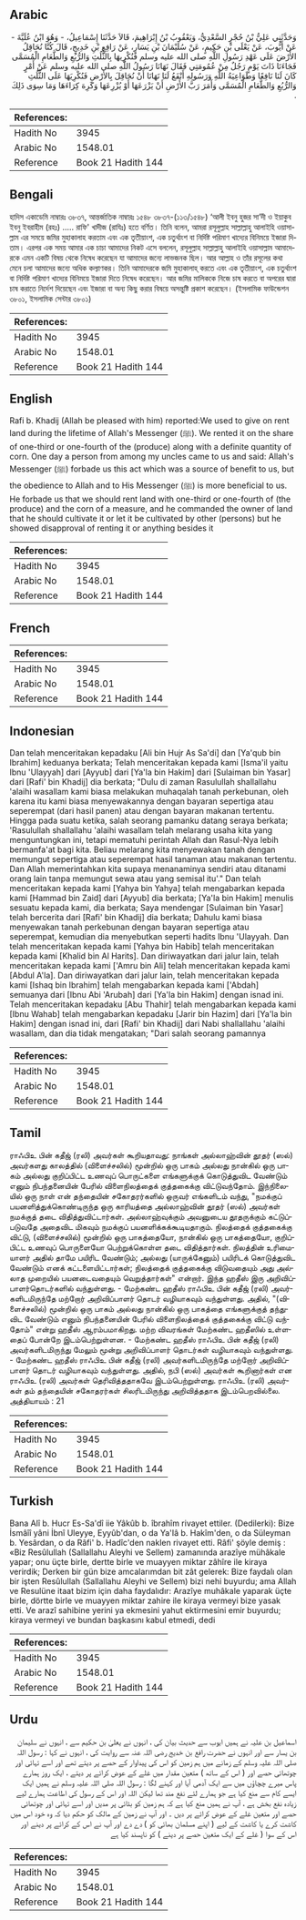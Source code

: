 ## Arabic


<div dir="rtl" lang="ar" style={{fontSize:'larger',backgroundColor:'#f8f9fa',padding:20}}>
وَحَدَّثَنِي عَلِيُّ بْنُ حُجْرٍ السَّعْدِيُّ، وَيَعْقُوبُ بْنُ إِبْرَاهِيمَ، قَالاَ حَدَّثَنَا إِسْمَاعِيلُ، - وَهُوَ ابْنُ عُلَيَّةَ - عَنْ أَيُّوبَ، عَنْ يَعْلَى بْنِ حَكِيمٍ، عَنْ سُلَيْمَانَ بْنِ يَسَارٍ، عَنْ رَافِعِ بْنِ خَدِيجٍ، قَالَ كُنَّا نُحَاقِلُ الأَرْضَ عَلَى عَهْدِ رَسُولِ اللَّهِ صلى الله عليه وسلم فَنُكْرِيهَا بِالثُّلُثِ وَالرُّبُعِ وَالطَّعَامِ الْمُسَمَّى فَجَاءَنَا ذَاتَ يَوْمٍ رَجُلٌ مِنْ عُمُومَتِي فَقَالَ نَهَانَا رَسُولُ اللَّهِ صلى الله عليه وسلم عَنْ أَمْرٍ كَانَ لَنَا نَافِعًا وَطَوَاعِيَةُ اللَّهِ وَرَسُولِهِ أَنْفَعُ لَنَا نَهَانَا أَنْ نُحَاقِلَ بِالأَرْضِ فَنُكْرِيَهَا عَلَى الثُّلُثِ وَالرُّبُعِ وَالطَّعَامِ الْمُسَمَّى وَأَمَرَ رَبَّ الأَرْضِ أَنْ يَزْرَعَهَا أَوْ يُزْرِعَهَا وَكَرِهَ كِرَاءَهَا وَمَا سِوَى ذَلِكَ ‏.‏
</div>
<div style={{backgroundColor:'#f8f9fa',padding:20, marginBottom: 10}}><table> <thead> <tr> <th>References:</th> <th></th> </tr> </thead> <tbody><tr><td>Hadith No</td><td>3945</td></tr><tr><td>Arabic No</td><td>1548.01</td></tr><tr><td>Reference</td><td>Book 21 Hadith 144</td></tr></tbody></table></div>

## Bengali


<div dir="ltr" lang="bn" style={{fontSize:'larger',backgroundColor:'#f8f9fa',padding:20}}>
হাদিস একাডেমি নাম্বারঃ ৩৮৩৭, আন্তর্জাতিক নাম্বারঃ ১৫৪৮ ৩৮৩৭-(১১৩/১৫৪৮) ‘আলী ইবনু হুজর সা’দী ও ইয়াকুব ইবনু ইবরাহীম (রহঃ) ..... রাফি' খাদীজ (রাযিঃ) হতে বর্ণিত। তিনি বলেন, আমরা রসূলুল্লাহ সাল্লাল্লাহু আলাইহি ওয়াসাল্লাম এর সময়ে জমির মুহাকালাহ করতাম এবং এক তৃতীয়াংশ, এক চতুর্থাংশ বা নির্দিষ্ট পরিমাণ খাদ্যের বিনিময়ে ইজারা দিতাম। এরপর এক সময় আমার এক চাচা আমাদের নিকট এসে বললেন, রসূলুল্লাহ সাল্লাল্লাহু আলাইহি ওয়াসাল্লাম আমাদেরকে এমন একটি বিষয় থেকে নিষেধ করেছেন যা আমাদের জন্যে লাভজনক ছিল। আর আল্লাহ ও তাঁর রসূলের কথা মেনে চলা আমাদের জন্যে অধিক কল্যাণকর। তিনি আমাদেরকে জমি মুহাকালাহ্ করতে এবং এক তৃতীয়াংশ, এক চতুর্থাংশ বা নির্দিষ্ট পরিমাণ খাদ্যের বিনিময়ে ইজারা দিতে নিষেধ করেছেন। আর জমির মালিককে নিজে চাষ করতে বা অপরের দ্বারা চাষ করাতে নির্দেশ দিয়েছেন এবং ইজারা বা অন্য কিছু করার বিষয়ে অসন্তুষ্টি প্রকাশ করেছেন। (ইসলামিক ফাউন্ডেশন ৩৮০১, ইসলামিক সেন্টার ৩৮০১)
</div>
<div style={{backgroundColor:'#f8f9fa',padding:20, marginBottom: 10}}><table> <thead> <tr> <th>References:</th> <th></th> </tr> </thead> <tbody><tr><td>Hadith No</td><td>3945</td></tr><tr><td>Arabic No</td><td>1548.01</td></tr><tr><td>Reference</td><td>Book 21 Hadith 144</td></tr></tbody></table></div>

## English


<div dir="ltr" lang="en" style={{fontSize:'larger',backgroundColor:'#f8f9fa',padding:20}}>
Rafi b. Khadij (Allah be pleased with him) reported:We used to give on rent land during the lifetime of Allah's Messenger (ﷺ). We rented it on the share of one-third or one-fourth of the (produce) along with a definite quantity of corn. One day a person from among my uncles came to us and said: Allah's Messenger (ﷺ) forbade us this act which was a source of benefit to us, but the obedience to Allah and to His Messenger (ﷺ) is more beneficial to us. He forbade us that we should rent land with one-third or one-fourth of (the produce) and the corn of a measure, and he commanded the owner of land that he should cultivate it or let it be cultivated by other (persons) but he showed disapproval of renting it or anything besides it
</div>
<div style={{backgroundColor:'#f8f9fa',padding:20, marginBottom: 10}}><table> <thead> <tr> <th>References:</th> <th></th> </tr> </thead> <tbody><tr><td>Hadith No</td><td>3945</td></tr><tr><td>Arabic No</td><td>1548.01</td></tr><tr><td>Reference</td><td>Book 21 Hadith 144</td></tr></tbody></table></div>

## French


<div dir="ltr" lang="fr" style={{fontSize:'larger',backgroundColor:'#f8f9fa',padding:20}}>

</div>
<div style={{backgroundColor:'#f8f9fa',padding:20, marginBottom: 10}}><table> <thead> <tr> <th>References:</th> <th></th> </tr> </thead> <tbody><tr><td>Hadith No</td><td>3945</td></tr><tr><td>Arabic No</td><td>1548.01</td></tr><tr><td>Reference</td><td>Book 21 Hadith 144</td></tr></tbody></table></div>

## Indonesian


<div dir="ltr" lang="id" style={{fontSize:'larger',backgroundColor:'#f8f9fa',padding:20}}>
Dan telah menceritakan kepadaku [Ali bin Hujr As Sa'di] dan [Ya'qub bin Ibrahim] keduanya berkata; Telah menceritakan kepada kami [Isma'il yaitu Ibnu 'Ulayyah] dari [Ayyub] dari [Ya'la bin Hakim] dari [Sulaiman bin Yasar] dari [Rafi' bin Khadij] dia berkata; "Dulu di zaman Rasulullah shallallahu 'alaihi wasallam kami biasa melakukan muhaqalah tanah perkebunan, oleh karena itu kami biasa menyewakannya dengan bayaran sepertiga atau seperempat (dari hasil panen) atau dengan bayaran makanan tertentu. Hingga pada suatu ketika, salah seorang pamanku datang seraya berkata; 'Rasulullah shallallahu 'alaihi wasallam telah melarang usaha kita yang menguntungkan ini, tetapi mematuhi perintah Allah dan Rasul-Nya lebih bermanfa'at bagi kita. Beliau melarang kita menyewakan tanah dengan memungut sepertiga atau seperempat hasil tanaman atau makanan tertentu. Dan Allah memerintahkan kita supaya menanaminya sendiri atau ditanami orang lain tanpa memungut sewa atau yang semisal itu'." Dan telah menceritakan kepada kami [Yahya bin Yahya] telah mengabarkan kepada kami [Hammad bin Zaid] dari [Ayyub] dia berkata; [Ya'la bin Hakim] menulis sesuatu kepada kami, dia berkata; Saya mendengar [Sulaiman bin Yasar] telah bercerita dari [Rafi' bin Khadij] dia berkata; Dahulu kami biasa menyewakan tanah perkebunan dengan bayaran sepertiga atau seperempat, kemudian dia menyebutkan seperti hadits Ibnu 'Ulayyah. Dan telah menceritakan kepada kami [Yahya bin Habib] telah menceritakan kepada kami [Khalid bin Al Harits]. Dan diriwayatkan dari jalur lain, telah menceritakan kepada kami ['Amru bin Ali] telah menceritakan kepada kami [Abdul A'la]. Dan diriwayatkan dari jalur lain, telah menceritakan kepada kami [Ishaq bin Ibrahim] telah mengabarkan kepada kami ['Abdah] semuanya dari [Ibnu Abi 'Arubah] dari [Ya'la bin Hakim] dengan isnad ini. Telah menceritakan kepadaku [Abu Thahir] telah mengabarkan kepada kami [Ibnu Wahab] telah mengabarkan kepadaku [Jarir bin Hazim] dari [Ya'la bin Hakim] dengan isnad ini, dari [Rafi' bin Khadij] dari Nabi shallallahu 'alaihi wasallam, dan dia tidak mengatakan; "Dari salah seorang pamannya
</div>
<div style={{backgroundColor:'#f8f9fa',padding:20, marginBottom: 10}}><table> <thead> <tr> <th>References:</th> <th></th> </tr> </thead> <tbody><tr><td>Hadith No</td><td>3945</td></tr><tr><td>Arabic No</td><td>1548.01</td></tr><tr><td>Reference</td><td>Book 21 Hadith 144</td></tr></tbody></table></div>

## Tamil


<div dir="ltr" lang="ta" style={{fontSize:'larger',backgroundColor:'#f8f9fa',padding:20}}>
ராஃபிஉ பின் கதீஜ் (ரலி) அவர்கள் கூறியதாவது: நாங்கள் அல்லாஹ்வின் தூதர் (ஸல்) அவர்களது காலத்தில் (விளைச்சலில்) மூன்றில் ஒரு பாகம் அல்லது நான்கில் ஒரு பாகம் அல்லது குறிப்பிட்ட உணவுப் பொருட்களை எங்களுக்குக் கொடுத்துவிட வேண்டும் எனும் நிபந்தனையின் பேரில் விளைநிலத்தைக் குத்தகைக்கு விட்டுவந்தோம். இந்நிலையில் ஒரு நாள் என் தந்தையின் சகோதரர்களில் ஒருவர் எங்களிடம் வந்து, "நமக்குப் பயனளித்துக்கொண்டிருந்த ஒரு காரியத்தை அல்லாஹ்வின் தூதர் (ஸல்) அவர்கள் நமக்குத் தடை விதித்துவிட்டார்கள். அல்லாஹ்வுக்கும் அவனுடைய தூதருக்கும் கட்டுப்படுவதே அதைவிட மிகவும் நமக்குப் பயனளிக்கக்கூடியதாகும். நிலத்தைக் குத்தகைக்கு விட்டு, (விளைச்சலில்) மூன்றில் ஒரு பாகத்தையோ, நான்கில் ஒரு பாகத்தையோ, குறிப்பிட்ட உணவுப் பொருளையோ பெற்றுக்கொள்ள தடை விதித்தார்கள். நிலத்தின் உரிமையாளர் அதில் தாமே பயிரிட வேண்டும்; அல்லது (யாருக்கேனும்) பயிரிடக் கொடுத்துவிட வேண்டும் எனக் கட்டளையிட்டார்கள்; நிலத்தைக் குத்தகைக்கு விடுவதையும் அது அல்லாத முறையில் பயனடைவதையும் வெறுத்தார்கள்" என்றார். இந்த ஹதீஸ் இரு அறிவிப்பாளர்தொடர்களில் வந்துள்ளது. - மேற்கண்ட ஹதீஸ் ராஃபிஉ பின் கதீஜ் (ரலி) அவர்களிடமிருந்தே மற்றோர் அறிவிப்பாளர் தொடர் வழியாகவும் வந்துள்ளது. அதில், "(விளைச்சலில்) மூன்றில் ஒரு பாகம் அல்லது நான்கில் ஒரு பாகத்தை எங்களுக்குத் தந்துவிட வேண்டும் எனும் நிபந்தனையின் பேரில் விளைநிலத்தைக் குத்தகைக்கு விட்டு வந்தோம்" என்று ஹதீஸ் ஆரம்பமாகிறது. மற்ற விவரங்கள் மேற்கண்ட ஹதீஸில் உள்ளதைப் போன்றே இடம்பெற்றுள்ளன. - மேற்கண்ட ஹதீஸ் ராஃபிஉ பின் கதீஜ் (ரலி) அவர்களிடமிருந்து மேலும் மூன்று அறிவிப்பாளர் தொடர்கள் வழியாகவும் வந்துள்ளது. - மேற்கண்ட ஹதீஸ் ராஃபிஉ பின் கதீஜ் (ரலி) அவர்களிடமிருந்தே மற்றோர் அறிவிப்பாளர் தொடர் வழியாகவும் வந்துள்ளது. அதில், நபி (ஸல்) அவர்கள் கூறினார்கள் என ராஃபிஉ (ரலி) அவர்கள் தெரிவித்ததாகவே இடம்பெற்றுள்ளது. ராஃபிஉ (ரலி) அவர்கள் தம் தந்தையின் சகோதரர்கள் சிலரிடமிருந்து அறிவித்ததாக இடம்பெறவில்லை. அத்தியாயம் : 21
</div>
<div style={{backgroundColor:'#f8f9fa',padding:20, marginBottom: 10}}><table> <thead> <tr> <th>References:</th> <th></th> </tr> </thead> <tbody><tr><td>Hadith No</td><td>3945</td></tr><tr><td>Arabic No</td><td>1548.01</td></tr><tr><td>Reference</td><td>Book 21 Hadith 144</td></tr></tbody></table></div>

## Turkish


<div dir="ltr" lang="tr" style={{fontSize:'larger',backgroundColor:'#f8f9fa',padding:20}}>
Bana Alî b. Hucr Es-Sa'dî iie Yâkûb b. îbrahîm rivayet ettiler. (Dedilerki): Bize İsmâîî yâni İbnî Uleyye, Eyyûb'dan, o da Ya'Iâ b. Hakîm'den, o da Süleyman b. Yesârdan, o da Râfi' b. Hadîc'den naklen rivayet etti. Râfi' şöyle demiş : «Biz Resûlullah (Sallallahu Aleyhi ve Sellem) zamanında arazîye mühâkale yapar; onu üçte birle, dertte birle ve muayyen miktar zâhîre ile kiraya verirdik; Derken bir gün bize amcalarımdan bit zât gelerek: Bize faydalı olan bir işten Resûlullah (Sallallahu Aleyhi ve Sellem) bizi nehi buyurdu; ama Allah ve Resulüne itaat bizim için daha faydalıdır: Arazîye muhâkale yaparak üçte birle, dörtte birle ve muayyen miktar zahire ile kiraya vermeyi bize yasak etti. Ve arazî sahibine yerini ya ekmesini yahut ektirmesini emir buyurdu; kiraya vermeyi ve bundan başkasını kabul etmedi, dedi
</div>
<div style={{backgroundColor:'#f8f9fa',padding:20, marginBottom: 10}}><table> <thead> <tr> <th>References:</th> <th></th> </tr> </thead> <tbody><tr><td>Hadith No</td><td>3945</td></tr><tr><td>Arabic No</td><td>1548.01</td></tr><tr><td>Reference</td><td>Book 21 Hadith 144</td></tr></tbody></table></div>

## Urdu


<div dir="rtl" lang="ur" style={{fontSize:'larger',backgroundColor:'#f8f9fa',padding:20}}>
اسماعیل بن علیہ نے ہمیں ایوب سے حدیث بیان کی ، انہوں نے یعلیٰ بن حکیم سے ، انہوں نے سلیمان بن یسار سے اور انہوں نے حضرت رافع بن خدیج رضی اللہ عنہ سے روایت کی ، انہوں نے کہا : رسول اللہ صلی اللہ علیہ وسلم کے زمانے میں ہم زمین کو اس کی پیداوار کے حصے پر دیتے تھے اور اسے تہائی اور چوتھائی حصے اور ( اس کے ساتھ ) متعین مقدار میں غلے کے عوض کرائے پر دیتے ، ایک روز ہمارے پاس میرے چچاؤں میں سے ایک آدمی آیا اور کہنے لگا : رسول اللہ صلی اللہ علیہ وسلم نے ہمیں ایک ایسے کام سے منع کیا ہے جو ہمارے لئے نفع مند تھا لیکن اللہ اور اس کے رسول کی اطاعت ہمارے لیے زیادہ نفع بخش ہے ، آپ نے ہمیں منع کیا ہے کہ ہم زمین کو بٹائی پر مدیں اور اسے تہائی اور چوتھائی حصے اور متعین غلے کے عوض کرائے پر دیں ۔ اور آپ نے زمین کے مالک کو حکم دیا کہ وہ خود اس میں کاشت کرے یا کاشت کے لیے ( اپنے مسلمان بھائی کو ) دے دے اور آپ نے اس کے کرائے پر دینے اور اس کے سوا ( غلے کے ایک متعین حصے پر دینے ) کو ناپسند کیا ہے
</div>
<div style={{backgroundColor:'#f8f9fa',padding:20, marginBottom: 10}}><table> <thead> <tr> <th>References:</th> <th></th> </tr> </thead> <tbody><tr><td>Hadith No</td><td>3945</td></tr><tr><td>Arabic No</td><td>1548.01</td></tr><tr><td>Reference</td><td>Book 21 Hadith 144</td></tr></tbody></table></div>